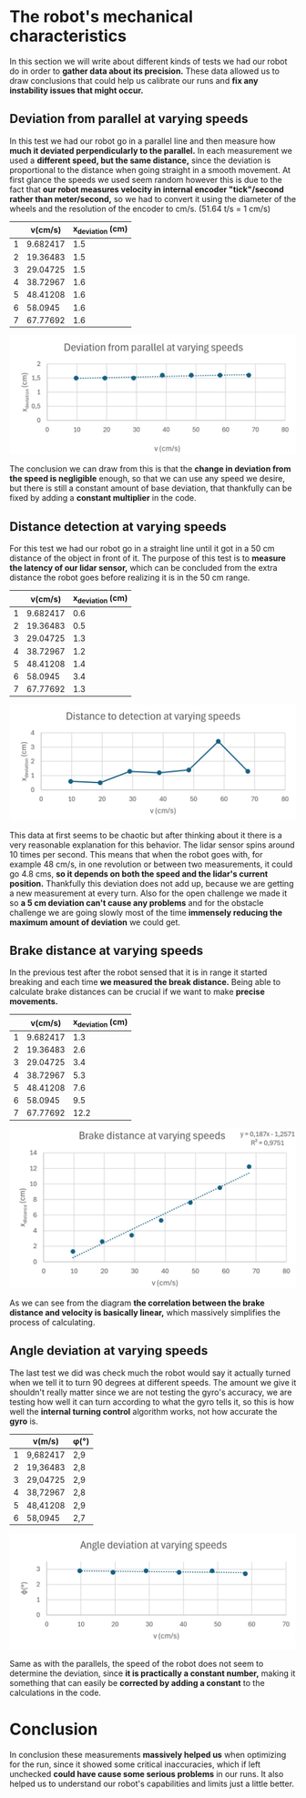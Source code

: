 # The robot's mechanical characteristics

In this section we will write about different kinds of tests we had our robot do in order to **gather data about its precision.** These data allowed us to draw conclusions that could help us calibrate our runs and **fix any instability issues that might occur.**

## Deviation from parallel at varying speeds

In this test we had our robot go in a parallel line and then measure how **much it deviated perpendicularly to the parallel.**
In each measurement we used a **different speed, but the same distance,** since the deviation is proportional to the distance when going straight in a smooth movement. At first glance the speeds we used seem random however this is due to the fact that **our robot measures velocity in internal encoder "tick"/second rather than meter/second,** so we had to convert it using the diameter of the wheels and the resolution of the encoder to cm/s. (51.64 t/s = 1 cm/s)


|   | v(cm/s)   | x<sub>deviation </sub>(cm)|
| - | --------- | ------------------------- |
| 1 | 9.682417  | 1.5                       |
| 2 | 19.36483  | 1.5                       |
| 3 | 29.04725  | 1.5                       |
| 4 | 38.72967  | 1.6                       |
| 5 | 48.41208  | 1.6                       |
| 6 | 58.0945   | 1.6                       |
| 7 | 67.77692  | 1.6                       |

![parallel](parallel.webp)

The conclusion we can draw from this is that the **change in deviation from the speed is negligible** enough, so that we can use any speed we desire, but there is still a constant amount of base deviation, that thankfully can be fixed by adding a **constant multiplier** in the code.

## Distance detection at varying speeds

For this test we had our robot go in a straight line until it got in a 50 cm distance of the object in front of it. The purpose of this test is to **measure the latency of our lidar sensor,** which can be concluded from the extra distance the robot goes before realizing it is in the 50 cm range.

|   | v(cm/s)   | x<sub>deviation </sub>(cm)|
| - | --------- | ------------------------- |
| 1 | 9.682417  | 0.6                       |
| 2 | 19.36483  | 0.5                       |
| 3 | 29.04725  | 1.3                       |
| 4 | 38.72967  | 1.2                       |
| 5 | 48.41208  | 1.4                       |
| 6 | 58.0945   | 3.4                       |
| 7 | 67.77692  | 1.3                       |

![distance](distance.webp)

This data at first seems to be chaotic but after thinking about it there is a very reasonable explanation for this behavior. The lidar sensor spins around 10 times per second. This means that when the robot goes with, for example 48 cm/s, in one revolution or between two measurements, it could go 4.8 cms, **so it depends on both the speed and the lidar's current position.** Thankfully this deviation does not add up, because we are getting a new measurement at every turn. Also for the open challenge we made it so **a 5 cm deviation can't cause any problems** and for the obstacle challenge we are going slowly most of the time **immensely reducing the maximum amount of deviation** we could get.

## Brake distance at varying speeds

In the previous test after the robot sensed that it is in range it started breaking and each time **we measured the break distance.** Being able to calculate brake distances can be crucial if we want to make **precise movements.** 

|   | v(cm/s)   | x<sub>deviation </sub>(cm)|
| - | --------- | ------------------------- |
| 1 | 9.682417  | 1.3                       |
| 2 | 19.36483  | 2.6                       |
| 3 | 29.04725  | 3.4                       |
| 4 | 38.72967  | 5.3                       |
| 5 | 48.41208  | 7.6                       |
| 6 | 58.0945   | 9.5                       |
| 7 | 67.77692  | 12.2                      |

![distance](break.webp)

As we can see from the diagram **the correlation between the brake distance and velocity is basically linear,** which massively simplifies the process of calculating.

## Angle deviation at varying speeds

The last test we did was check much the robot would say it actually turned when we tell it to turn 90 degrees at different speeds. The amount we give it shouldn't really matter since we are not testing the gyro's accuracy, we are testing how well it can turn according to what the gyro tells it, so this is how well the **internal turning control** algorithm works, not how accurate the **gyro** is.

|   | v(m/s)   | φ(°) |
| - | -------- | ---- |
| 1 | 9,682417 | 2,9  |
| 2 | 19,36483 | 2,8  |
| 3 | 29,04725 | 2,9  |
| 4 | 38,72967 | 2,8  |
| 5 | 48,41208 | 2,9  |
| 6 | 58,0945  | 2,7  |

![parallel](angle.webp)

Same as with the parallels, the speed of the robot does not seem to determine the deviation, since **it is practically a constant number,** making it something that can easily be **corrected by adding a constant** to the calculations in the code.

# Conclusion

In conclusion these measurements **massively helped us** when optimizing for the run, since it showed some critical inaccuracies, which if left unchecked **could have cause some serious problems** in our runs. It also helped us to understand our robot's capabilities and limits just a little better.
